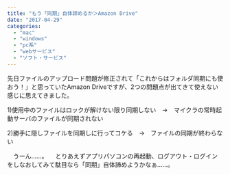 ```yaml
---
title: "もう「同期」自体諦めるか＞Amazon Drive"
date: "2017-04-29"
categories: 
  - "mac"
  - "windows"
  - "pc系"
  - "webサービス"
  - "ソフト・サービス"
---
```


先日ファイルのアップロード問題が修正されて「これからはフォルダ同期にも使おう！」と思っていたAmazon Driveですが、2つの問題点が出てきて使えない感じに思えてきました。

1)使用中のファイルはロックが解けない限り同期しない　→　マイクラの常時起動サーバのファイルが同期されない

2)勝手に隠しファイルを同期しに行ってコケる　→　ファイルの同期が終わらない

　うーん……。 　とりあえずアプリパソコンの再起動、ログアウト・ログインをしなおしてみて駄目なら「同期」自体諦めようかなぁ……。
